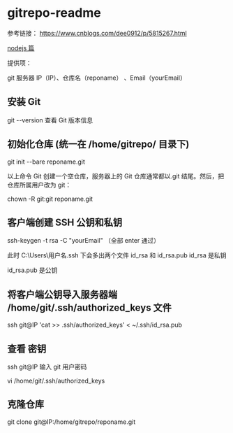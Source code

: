 # gitrepo-readme

参考链接： https://www.cnblogs.com/dee0912/p/5815267.html

[nodejs 篇](https://github.com/de1ck/development-environment-build-docs/blob/master/docs/nodejs.md)

提供项：

git 服务器 IP（IP）、仓库名（reponame） 、Email（yourEmail）

## 安装 Git

git --version 查看 Git 版本信息

## 初始化仓库 (统一在 /home/gitrepo/ 目录下)

git init --bare reponame.git

以上命令 Git 创建一个空仓库，服务器上的 Git 仓库通常都以.git 结尾。然后，把仓库所属用户改为 git：

chown -R git:git reponame.git

## 客户端创建 SSH 公钥和私钥

ssh-keygen -t rsa -C "yourEmail" （全部 enter 通过）

此时 C:\Users\用户名\.ssh 下会多出两个文件 id_rsa 和 id_rsa.pub
id_rsa 是私钥

id_rsa.pub 是公钥

## 将客户端公钥导入服务器端 /home/git/.ssh/authorized_keys 文件

ssh git@IP 'cat >> .ssh/authorized_keys' < ~/.ssh/id_rsa.pub

## 查看 密钥

ssh git@IP 输入 git 用户密码

vi /home/git/.ssh/authorized_keys

## 克隆仓库

git clone git@IP:/home/gitrepo/reponame.git
